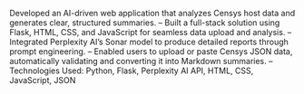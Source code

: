 Developed an AI-driven web application that analyzes Censys host data and generates clear, structured summaries.
– Built a full-stack solution using Flask, HTML, CSS, and JavaScript for seamless data upload and analysis.
– Integrated Perplexity AI’s Sonar model to produce detailed reports through prompt engineering.
– Enabled users to upload or paste Censys JSON data, automatically validating and converting it into Markdown
summaries.
– Technologies Used: Python, Flask, Perplexity AI API, HTML, CSS, JavaScript, JSON

